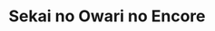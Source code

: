--- 
title: "Sekai no Owari no Encore"
publishdate: "2019-1-10T16:48:46+02:00"
src: "https://365manga.net/manga/sekai-no-owari-no-encore"
image: "https://data.365manga.net/images/thumbnails/32550-sekai-no-owari-no-encore.jpg"
description: " The valuable treasure, the “Encore” which was left by the legendary Elline the Brave Hero, has the recording of the end of the world and the reincarnation of the world. The countries and brigades (parties) all over the world are searching for the location of its whereabouts; the age to fight for the Encore. The boy called Ren who wants to become a knight…"
---